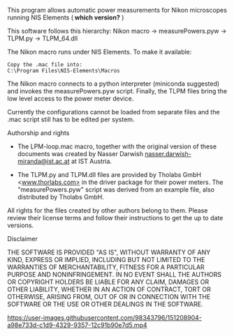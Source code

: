 This program allows automatic power measurements for Nikon microscopes running NIS Elements (<b> which version?</b> )

This software follows this hierarchy: Nikon macro -> measurePowers.pyw -> TLPM.py -> TLPM_64.dll


The Nikon macro runs under NIS Elements. To make it available:

	Copy the .mac file into:
	C:\Program Files\NIS-Elements\Macros	

The Nikon macro connects to a python interpreter (miniconda suggested) and invokes the 
measurePowers.pyw script. Finally, the TLPM files bring the low level access to the 
power meter device.

Currently the configurations cannot be loaded from separate files and the .mac script 
still has to be edited per system. 


Authorship and rights

- The LPM-loop.mac macro, together with the original version of these documents was created by 
Nasser Darwish <nasser.darwish-miranda@ist.ac.at> at IST Austria.

 - The TLPM.py and TLPM.dll files are provided by Tholabs GmbH <www.thorlabs.com> in the driver package for 
 their power meters. The "measurePowers.pyw" script was derived from an example file, also distributed by 
 Tholabs GmbH.

All rights for the files created by other authors belong to them. Please review their
license terms and follow their instructions to get the up to date versions.

Disclaimer

THE SOFTWARE IS PROVIDED "AS IS", WITHOUT WARRANTY OF ANY KIND, EXPRESS 
OR IMPLIED, INCLUDING BUT NOT LIMITED TO THE WARRANTIES OF MERCHANTABILITY, 
FITNESS FOR A PARTICULAR PURPOSE AND NONINFRINGEMENT. IN NO EVENT SHALL 
THE AUTHORS OR COPYRIGHT HOLDERS BE LIABLE FOR ANY CLAIM, DAMAGES OR OTHER 
LIABILITY, WHETHER IN AN ACTION OF CONTRACT, TORT OR OTHERWISE, ARISING 
FROM, OUT OF OR IN CONNECTION WITH THE SOFTWARE OR THE USE OR OTHER DEALINGS 
IN THE SOFTWARE.



https://user-images.githubusercontent.com/98343796/151208904-a98e733d-c1d9-4329-9357-12c91b90e7d5.mp4


